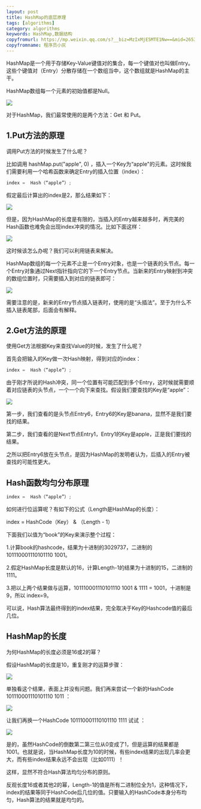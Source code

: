 ```yaml
---
layout: post
title: HashMap的底层原理
tags: [algorithms]
category: algorithms
keywords: HashMap,数据结构
copyfromurl: https://mp.weixin.qq.com/s?__biz=MzIxMjE5MTE1Nw==&mid=2653192000&idx=1&sn=118cee6d1c67e7b8e4f762af3e61643e&chksm=8c990d9abbee848c739aeaf25893ae4382eca90642f65fc9b8eb76d58d6e7adebe65da03f80d&scene=21#wechat_redirect
copyfromname: 程序员小灰
---
```

HashMap是一个用于存储Key-Value键值对的集合，每一个键值对也叫做Entry。这些个键值对（Entry）分散存储在一个数组当中，这个数组就是HashMap的主干。

HashMap数组每一个元素的初始值都是Null。

![](https://li708851221.github.io/assets/images/2019/java/HashMap/HashMap01.jpg)

对于HashMap，我们最常使用的是两个方法：Get 和 Put。

## 1.Put方法的原理

调用Put方法的时候发生了什么呢？

比如调用 hashMap.put("apple", 0) ，插入一个Key为“apple"的元素。这时候我们需要利用一个哈希函数来确定Entry的插入位置（index）：
``` java
index =  Hash（“apple”）;
```
假定最后计算出的index是2，那么结果如下：

![](https://li708851221.github.io/assets/images/2019/java/HashMap/HashMap02.jpg)

但是，因为HashMap的长度是有限的，当插入的Entry越来越多时，再完美的Hash函数也难免会出现index冲突的情况。比如下面这样：

![](https://li708851221.github.io/assets/images/2019/java/HashMap/HashMap03.jpg)

这时候该怎么办呢？我们可以利用链表来解决。

HashMap数组的每一个元素不止是一个Entry对象，也是一个链表的头节点。每一个Entry对象通过Next指针指向它的下一个Entry节点。当新来的Entry映射到冲突的数组位置时，只需要插入到对应的链表即可：

![](https://li708851221.github.io/assets/images/2019/java/HashMap/HashMap04.jpg)

需要注意的是，新来的Entry节点插入链表时，使用的是“头插法”。至于为什么不插入链表尾部，后面会有解释。

## 2.Get方法的原理

使用Get方法根据Key来查找Value的时候，发生了什么呢？

首先会把输入的Key做一次Hash映射，得到对应的index：


``` java
index =  Hash（“apple”）;
```

由于刚才所说的Hash冲突，同一个位置有可能匹配到多个Entry，这时候就需要顺着对应链表的头节点，一个一个向下来查找。假设我们要查找的Key是“apple”：

![](https://li708851221.github.io/assets/images/2019/java/HashMap/HashMap05.jpg)

第一步，我们查看的是头节点Entry6，Entry6的Key是banana，显然不是我们要找的结果。

第二步，我们查看的是Next节点Entry1，Entry1的Key是apple，正是我们要找的结果。

之所以把Entry6放在头节点，是因为HashMap的发明者认为，后插入的Entry被查找的可能性更大。


## Hash函数均匀分布原理

``` java
index =  Hash（“apple”）;
```

如何进行位运算呢？有如下的公式（Length是HashMap的长度）：

index =  HashCode（Key） &  （Length - 1） 

下面我们以值为“book”的Key来演示整个过程：

1.计算book的hashcode，结果为十进制的3029737，二进制的101110001110101110 1001。

2.假定HashMap长度是默认的16，计算Length-1的结果为十进制的15，二进制的1111。

3.把以上两个结果做与运算，101110001110101110 1001 & 1111 = 1001，十进制是9，所以 index=9。

可以说，Hash算法最终得到的index结果，完全取决于Key的Hashcode值的最后几位。

## HashMap的长度

为何HashMap的长度必须是16或2的幂？

假设HashMap的长度是10，重复刚才的运算步骤：

![](https://li708851221.github.io/assets/images/2019/java/HashMap/HashMap06.jpg)

单独看这个结果，表面上并没有问题。我们再来尝试一个新的HashCode  101110001110101110 1011 ：

![](https://li708851221.github.io/assets/images/2019/java/HashMap/HashMap07.jpg)

让我们再换一个HashCode 101110001110101110 1111 试试  ：

![](https://li708851221.github.io/assets/images/2019/java/HashMap/HashMap08.jpg)

是的，虽然HashCode的倒数第二第三位从0变成了1，但是运算的结果都是1001。也就是说，当HashMap长度为10的时候，有些index结果的出现几率会更大，而有些index结果永远不会出现（比如0111）！

这样，显然不符合Hash算法均匀分布的原则。

反观长度16或者其他2的幂，Length-1的值是所有二进制位全为1，这种情况下，index的结果等同于HashCode后几位的值。只要输入的HashCode本身分布均匀，Hash算法的结果就是均匀的。









